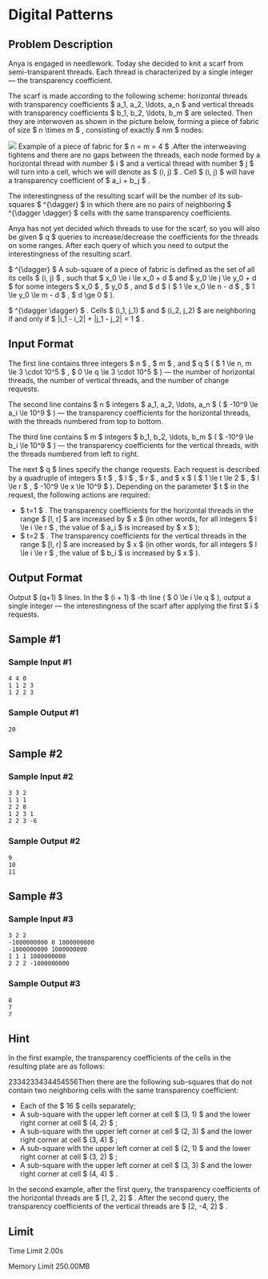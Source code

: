 # Digital Patterns

## Problem Description

Anya is engaged in needlework. Today she decided to knit a scarf from semi-transparent threads. Each thread is characterized by a single integer — the transparency coefficient.

The scarf is made according to the following scheme: horizontal threads with transparency coefficients $ a_1, a_2, \ldots, a_n $ and vertical threads with transparency coefficients $ b_1, b_2, \ldots, b_m $ are selected. Then they are interwoven as shown in the picture below, forming a piece of fabric of size $ n \times m $ , consisting of exactly $ nm $ nodes:

 ![](https://cdn.luogu.com.cn/upload/vjudge_pic/CF1928F/7b752ff6c6aa2dba727d3451b2fd110135821975.png) Example of a piece of fabric for $ n = m = 4 $ .After the interweaving tightens and there are no gaps between the threads, each node formed by a horizontal thread with number $ i $ and a vertical thread with number $ j $ will turn into a cell, which we will denote as $ (i, j) $ . Cell $ (i, j) $ will have a transparency coefficient of $ a_i + b_j $ .

The interestingness of the resulting scarf will be the number of its sub-squares $ ^{\dagger} $ in which there are no pairs of neighboring $ ^{\dagger \dagger} $ cells with the same transparency coefficients.

Anya has not yet decided which threads to use for the scarf, so you will also be given $ q $ queries to increase/decrease the coefficients for the threads on some ranges. After each query of which you need to output the interestingness of the resulting scarf.

 $ ^{\dagger} $ A sub-square of a piece of fabric is defined as the set of all its cells $ (i, j) $ , such that $ x_0 \le i \le x_0 + d $ and $ y_0 \le j \le y_0 + d $ for some integers $ x_0 $ , $ y_0 $ , and $ d $ ( $ 1 \le x_0 \le n - d $ , $ 1 \le y_0 \le m - d $ , $ d \ge 0 $ ).

 $ ^{\dagger \dagger} $ . Cells $ (i_1, j_1) $ and $ (i_2, j_2) $ are neighboring if and only if $ |i_1 - i_2| + |j_1 - j_2| = 1 $ .

## Input Format

The first line contains three integers $ n $ , $ m $ , and $ q $ ( $ 1 \le n, m \le 3 \cdot 10^5 $ , $ 0 \le q \le 3 \cdot 10^5 $ ) — the number of horizontal threads, the number of vertical threads, and the number of change requests.

The second line contains $ n $ integers $ a_1, a_2, \ldots, a_n $ ( $ -10^9 \le a_i \le 10^9 $ ) — the transparency coefficients for the horizontal threads, with the threads numbered from top to bottom.

The third line contains $ m $ integers $ b_1, b_2, \ldots, b_m $ ( $ -10^9 \le b_i \le 10^9 $ ) — the transparency coefficients for the vertical threads, with the threads numbered from left to right.

The next $ q $ lines specify the change requests. Each request is described by a quadruple of integers $ t $ , $ l $ , $ r $ , and $ x $ ( $ 1 \le t \le 2 $ , $ l \le r $ , $ -10^9 \le x \le 10^9 $ ). Depending on the parameter $ t $ in the request, the following actions are required:

- $ t=1 $ . The transparency coefficients for the horizontal threads in the range $ [l, r] $ are increased by $ x $ (in other words, for all integers $ l \le i \le r $ , the value of $ a_i $ is increased by $ x $ );
- $ t=2 $ . The transparency coefficients for the vertical threads in the range $ [l, r] $ are increased by $ x $ (in other words, for all integers $ l \le i \le r $ , the value of $ b_i $ is increased by $ x $ ).

## Output Format

Output $ (q+1) $ lines. In the $ (i + 1) $ -th line ( $ 0 \le i \le q $ ), output a single integer — the interestingness of the scarf after applying the first $ i $ requests.

## Sample #1

### Sample Input #1

```
4 4 0
1 1 2 3
1 2 2 3
```

### Sample Output #1

```
20
```

## Sample #2

### Sample Input #2

```
3 3 2
1 1 1
2 2 8
1 2 3 1
2 2 3 -6
```

### Sample Output #2

```
9
10
11
```

## Sample #3

### Sample Input #3

```
3 2 2
-1000000000 0 1000000000
-1000000000 1000000000
1 1 1 1000000000
2 2 2 -1000000000
```

### Sample Output #3

```
8
7
7
```

## Hint

In the first example, the transparency coefficients of the cells in the resulting plate are as follows:

 2334233434454556Then there are the following sub-squares that do not contain two neighboring cells with the same transparency coefficient:

- Each of the $ 16 $ cells separately;
- A sub-square with the upper left corner at cell $ (3, 1) $ and the lower right corner at cell $ (4, 2) $ ;
- A sub-square with the upper left corner at cell $ (2, 3) $ and the lower right corner at cell $ (3, 4) $ ;
- A sub-square with the upper left corner at cell $ (2, 1) $ and the lower right corner at cell $ (3, 2) $ ;
- A sub-square with the upper left corner at cell $ (3, 3) $ and the lower right corner at cell $ (4, 4) $ .

In the second example, after the first query, the transparency coefficients of the horizontal threads are $ [1, 2, 2] $ . After the second query, the transparency coefficients of the vertical threads are $ [2, -4, 2] $ .

## Limit



Time Limit
2.00s

Memory Limit
250.00MB